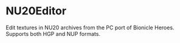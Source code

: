 # NU20Editor
Edit textures in NU20 archives from the PC port of Bionicle Heroes. Supports both HGP and NUP formats.
